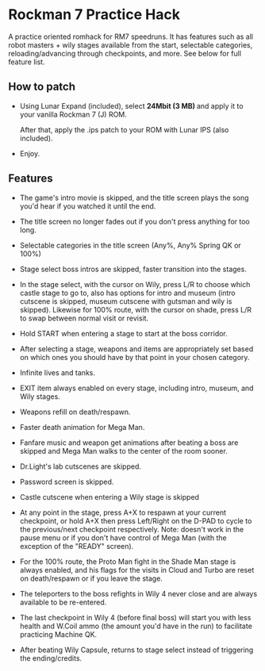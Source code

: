 # Rockman 7 Practice Hack

A practice oriented romhack for RM7 speedruns.
It has features such as all robot masters + wily stages available from the start, selectable categories,  reloading/advancing through checkpoints, and more. See below for full feature list.

## How to patch

- Using Lunar Expand (included), select  <strong>24Mbit (3 MB) </strong> and apply it to your vanilla Rockman 7 (J) ROM.
  
  After that, apply the .ips patch to your ROM with Lunar IPS (also included).
- Enjoy.


## Features

- The game's intro movie is skipped, and the title screen plays the song you'd hear if you watched it until the end.
  
- The title screen no longer fades out if you don't press anything for too long.
  
- Selectable categories in the title screen (Any%, Any% Spring QK or 100%)
  
- Stage select boss intros are skipped, faster transition into the stages.
  
- In the stage select, with the cursor on Wily, press L/R to choose which castle stage to go to, also has options for intro and museum (intro cutscene is skipped, museum cutscene with gutsman and wily is skipped).
Likewise for 100% route, with the cursor on shade, press L/R to swap between normal visit or revisit.

- Hold START when entering a stage to start at the boss corridor.
  
- After selecting a stage, weapons and items are appropriately set based on which ones you should have by that point in your chosen category.
  
- Infinite lives and tanks.
  
- EXIT item always enabled on every stage, including intro, museum, and Wily stages.
  
- Weapons refill on death/respawn.
  
- Faster death animation for Mega Man.
  
- Fanfare music and weapon get animations after beating a boss are skipped and Mega Man walks to the center of the room sooner.
  
- Dr.Light's lab cutscenes are skipped.
  
- Password screen is skipped.
  
- Castle cutscene when entering a Wily stage is skipped
  
- At any point in the stage, press A+X to respawn at your current checkpoint, or hold A+X then press Left/Right on the D-PAD to cycle to the previous/next checkpoint respectively. Note: doesn't work in the pause menu or if you don't have control of Mega Man (with the exception of the "READY" screen).
  
- For the 100% route, the Proto Man fight in the Shade Man stage is always enabled, and his flags for the visits in Cloud and Turbo are reset on death/respawn or if you leave the stage.
  
- The teleporters to the boss refights in Wily 4 never close and are always available to be re-entered.
  
- The last checkpoint in Wily 4 (before final boss) will start you with less health and W.Coil ammo (the amount you'd have in the run) to facilitate practicing Machine QK.
  
- After beating Wily Capsule, returns to stage select instead of triggering the ending/credits.
